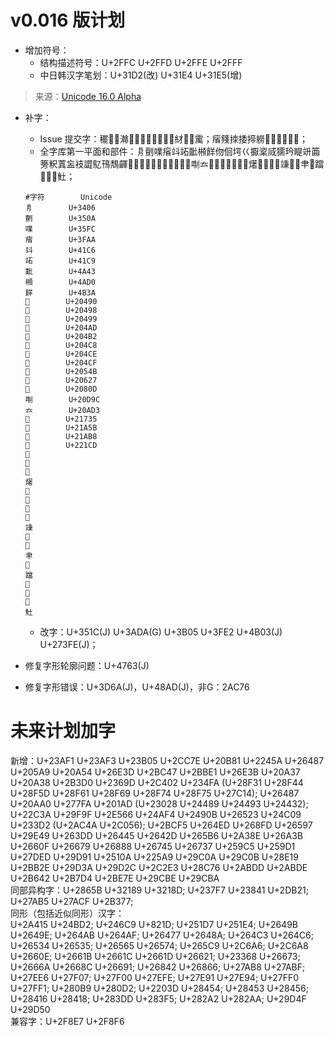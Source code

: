 # v0.016 版计划  
- 增加符号：  
  - 结构描述符号：U+2FFC U+2FFD U+2FFE U+2FFF
  - 中日韩汉字笔划：U+31D2(改) U+31E4 U+31E5(增)
> 来源：[Unicode 16.0 Alpha](https://www.unicode.org/charts/PDF/Unicode-16.0/#Additions)

- 补字：
  - Issue 提交字：䆉𫁂𠬪𤃬𫟿𮝷𰁜𰛒𰜳𰯲𲂍𦁐䊷𨶒𠾑䨞；㾪䉔拺捼揥軂𠕋𠘧𡠄𢇍𣎳𫢶；
  - 全字库第一平面和部件：㐆㔊㗼㾪䇆䇉䩃䫐䬺伆佪堮巜擫楶烕獳玪睼竔筁篣粎蒖衁衼譅鳦鳱鵚齳𠒐𠒘𠒙𠒭𠒲𠓈𠓎𠓏𠕋𠘧𠠍𠶜𠫓𡜵𡩛𡪸𢇍𢌽𢯩𣎳𤏸𤲾𤸫𥩘𥩻𥪕𥪳𥸯𦘒𦬢𨆉𩏠𩐃𩞦𩵚；  
  ```
  #字符        Unicode
  㐆        U+3406
  㔊        U+350A
  㗼        U+35FC
  㾪        U+3FAA
  䇆        U+41C6
  䇉        U+41C9
  䩃        U+4A43
  䫐        U+4AD0
  䬺        U+4B3A
  𠒐        U+20490
  𠒘        U+20498
  𠒙        U+20499
  𠒭        U+204AD
  𠒲        U+204B2
  𠓈        U+204C8
  𠓎        U+204CE
  𠓏        U+204CF
  𠕋        U+2054B
  𠘧        U+20627
  𠠍        U+2080D
  𠶜        U+20D9C
  𠫓        U+20AD3
  𡜵        U+21735
  𡩛        U+21A5B
  𡪸        U+21AB8
  𢇍        U+221CD
  𢌽
  𢯩
  𣎳
  𤏸
  𤲾
  𤸫
  𥩘
  𥩻
  𥪕
  𥪳
  𥸯
  𦘒
  𦬢
  𨆉
  𩏠
  𩐃
  𩞦
  𩵚
  ```
  - 改字：U+351C(J) U+3ADA(G) U+3B05 U+3FE2 U+4B03(J) U+273FE(J)；

- 修复字形轮廓问题：U+4763(J)
- 修复字形错误：U+3D6A(J)，U+48AD(J)，非G：2AC76


# 未来计划加字  
新增：U+23AF1 U+23AF3 U+23B05 U+2CC7E U+20B81 U+2245A U+26487 U+205A9 U+20A54 U+26E3D U+2BC47 U+2BBE1 U+26E3B U+20A37 U+20A38 U+2B3D0 U+2369D U+2C402 U+234FA (U+28F31 U+28F44 U+28F5D U+28F61 U+28F69 U+28F74 U+28F75 U+27C14);
U+26487 U+20AA0 U+277FA U+201AD (U+23028 U+24489 U+24493 U+24432); U+22C3A U+29F9F U+2E566 U+24AF4 U+2490B U+26523 U+24C09 U+233D2 (U+2AC4A U+2C056); U+2BCF5 U+264ED U+268FD U+26597 U+29E49 U+263DD U+26445 U+2642D U+265B6 U+2A38E U+26A3B U+2660F U+26679 U+26888 U+26745 U+26737 U+259C5 U+259D1 U+27DED U+29D91 U+2510A U+225A9 U+29C0A U+29C0B U+28E19 U+2BB2E U+29D3A U+29D2C U+2C2E3 U+28C76 U+2ABDD U+2ABDE U+2B642 U+2B7D4 U+2BE7E U+29CBE U+29CBA  
同部异构字：U+2865B U+32189 U+3218D; U+237F7 U+23841 U+2DB21; U+27AB5 U+27ACF U+2B377;  
同形（包括近似同形）汉字：  
U+2A415 U+24BD2; U+246C9 U+821D; U+251D7 U+251E4; U+2649B U+2649E; U+264AB U+264AF; U+26477 U+2648A; U+264C3 U+264C6; U+26534 U+26535; U+26565 U+26574; U+265C9 U+2C6A6; U+2C6A8 U+2660E; U+2661B U+2661C U+2661D U+26621; U+23368 U+26673; U+2666A U+2668C U+26691; U+26842 U+26866; U+27AB8 U+27ABF; U+27EE6 U+27F07; U+27F00 U+27EFE; U+27E91 U+27E94; U+27FF0 U+27FF1; U+280B9 U+280D2; U+2203D U+28454; U+28453 U+28456; U+28416 U+28418; U+283DD U+283F5; U+282A2 U+282AA; U+29D4F U+29D50  
兼容字：U+2F8E7 U+2F8F6

